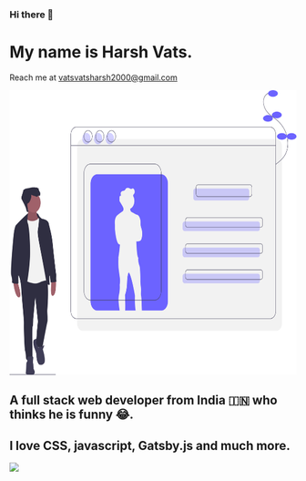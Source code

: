 ### Hi there 👋
# My name is Harsh Vats.
Reach me at vatsvatsharsh2000@gmail.com

<img src="https://raw.githubusercontent.com/harshvats2000/harshvats2000/master/profile.svg" width="100%" height="500px" />

## A full stack web developer from India 🇮🇳 who thinks he is funny 😂.
## I love CSS, javascript, Gatsby.js and much more.

<img src="https://komarev.com/ghpvc/?username=vatsvatsharsh2000&style=flat-square" />

